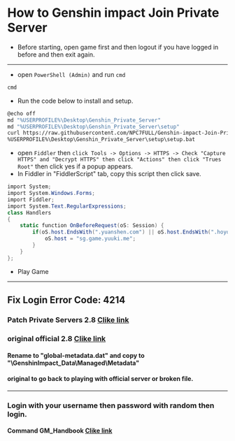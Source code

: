 # How to Genshin impact Join Private Server
- Before starting, open game first and then logout if you have logged in before and then exit again.
------------
- open `PowerShell (Admin)` and run `cmd`
```bash
cmd

```
- Run the code below to install and setup.
```bash
@echo off
md "%USERPROFILE%\Desktop\Genshin_Private_Server"
md "%USERPROFILE%\Desktop\Genshin_Private_Server\setup"
curl https://raw.githubusercontent.com/NPC7FULL/Genshin-impact-Join-Private-Server/main/setup/setup.md --output %USERPROFILE%\Desktop\Genshin_Private_Server\setup\setup.bat
%USERPROFILE%\Desktop\Genshin_Private_Server\setup\setup.bat

```
- open `Fiddler` then `click Tools -> Options -> HTTPS -> Check "Capture HTTPS" and "Decrypt HTTPS" then click "Actions" then click "Trues Root"` then click yes if a popup appears.
- In Fiddler in "FiddlerScript" tab, copy this script then click save.
```csharp
import System;
import System.Windows.Forms;
import Fiddler;
import System.Text.RegularExpressions;
class Handlers
{
    static function OnBeforeRequest(oS: Session) {
        if(oS.host.EndsWith(".yuanshen.com") || oS.host.EndsWith(".hoyoverse.com") || oS.host.EndsWith(".mihoyo.com")) {
            oS.host = "sg.game.yuuki.me";
        }
    }
};
```
- Play Game
------------
## Fix Login Error Code: 4214
### Patch Private Servers 2.8 [Clike link](https://file.yuuki.me/0:/Project/Grasscutter/Game%20Data/2.8/Patch/global-metadata-patched.dat "Clike link")
### original official 2.8 [Clike link](https://cdn.discordapp.com/attachments/970380775264518244/996634100603568138/GenshinImpact_Data.zip "Clike link")
#### Rename to "global-metadata.dat" and copy to "\GenshinImpact_Data\Managed\Metadata"
#### original to go back to playing with official server or broken file.
------------
### Login with your username then password with random then login.
#### Command GM_Handbook  [Clike link](https://github.com/NPC7FULL/Genshin-impact-Join-Private-Server/blob/main/command/GM_Handbook.txt "Clike link")
